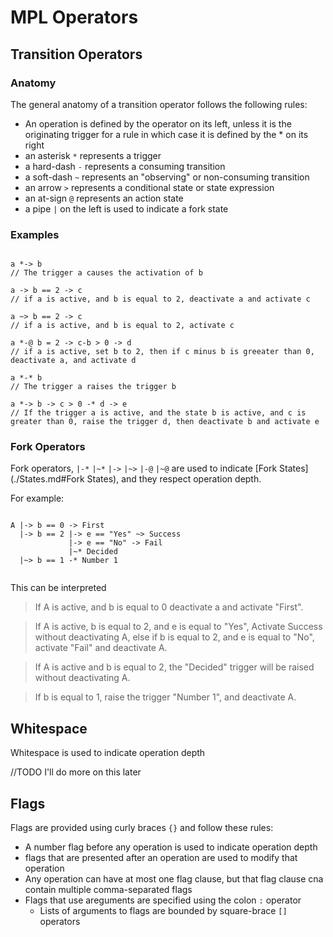 # MPL Operators

## Transition Operators

### Anatomy

The general anatomy of a transition operator follows the following rules:

* An operation is defined by the operator on its left, unless it is the originating trigger for a rule in which case it is defined by the * on its right
* an asterisk `*` represents a trigger
* a hard-dash `-` represents a consuming transition
* a soft-dash `~` represents an "observing" or non-consuming transition
* an arrow `>` represents a conditional state or state expression
* an at-sign `@` represents an action state
* a pipe `|` on the left is used to indicate a fork state


### Examples

```mpl

a *-> b
// The trigger a causes the activation of b

a -> b == 2 -> c
// if a is active, and b is equal to 2, deactivate a and activate c

a ~> b == 2 -> c
// if a is active, and b is equal to 2, activate c

a *-@ b = 2 -> c-b > 0 -> d
// if a is active, set b to 2, then if c minus b is greeater than 0, deactivate a, and activate d

a *-* b
// The trigger a raises the trigger b

a *-> b -> c > 0 -* d -> e
// If the trigger a is active, and the state b is active, and c is greater than 0, raise the trigger d, then deactivate b and activate e

```

### Fork Operators

Fork operators, `|-*` `|~*` `|->` `|~>` `|-@` `|~@` are used to indicate [Fork States](./States.md#Fork States), and they respect operation depth.

For example:

```

A |-> b == 0 -> First
  |-> b == 2 |-> e == "Yes" ~> Success
             |-> e == "No" -> Fail
             |~* Decided
  |~> b == 1 -* Number 1
  
```

This can be interpreted
> If A is active, and b is equal to 0 deactivate a and activate "First".  

> If A is active, b is equal to 2, and e is equal to "Yes", Activate Success without deactivating A, else if b is equal to 2, and e is equal to "No", activate "Fail" and deactivate A.

> If A is active and b is equal to 2, the "Decided" trigger will be raised without deactivating A. 

>If b is equal to 1, raise the trigger "Number 1", and deactivate A.


## Whitespace

Whitespace is used to indicate operation depth 

//TODO I'll do more on this later

## Flags

Flags are provided using curly braces `{}` and follow these rules:

* A number flag before any operation is used to indicate operation depth
* flags that are presented after an operation are used to modify that operation
* Any operation can have at most one flag clause, but that flag clause cna contain multiple comma-separated flags
* Flags that use areguments are specified using the colon `:` operator
    * Lists of arguments to flags are bounded by square-brace `[]` operators